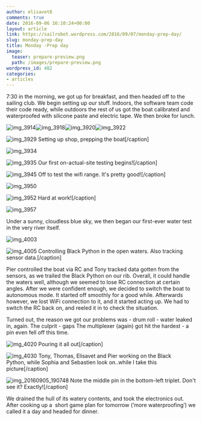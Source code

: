 ```yaml
---
author: elisavet8
comments: true
date: 2016-09-06 16:10:24+00:00
layout: article
link: https://sailrobot.wordpress.com/2016/09/07/monday-prep-day/
slug: monday-prep-day
title: Monday -Prep day
image:
  teaser: prepare-preview.png
  path: /images/prepare-preview.png
wordpress_id: 482
categories:
- articles
---
```


7:30 in the morning, we got up for breakfast, and then headed off to the sailing club. We begin setting up our stuff. Indoors, the software team code their code ready, while outdoors the rest of us got the boat calibrated and waterproofed with silicone paste and electric tape. We then broke for lunch.

![img_3914](https://sailrobot.files.wordpress.com/2016/09/img_3914.jpg)![img_3918](https://sailrobot.files.wordpress.com/2016/09/img_3918.jpg)![img_3920](https://sailrobot.files.wordpress.com/2016/09/img_3920.jpg)![img_3922](https://sailrobot.files.wordpress.com/2016/09/img_3922.jpg)

![img_3929](https://sailrobot.files.wordpress.com/2016/09/img_3929.jpg) Setting up shop, prepping the boat[/caption]

![img_3934](https://sailrobot.files.wordpress.com/2016/09/img_3934.jpg)

![img_3935](https://sailrobot.files.wordpress.com/2016/09/img_3935.jpg) Our first on-actual-site testing begins![/caption]

![img_3945](https://sailrobot.files.wordpress.com/2016/09/img_3945.jpg) Off to test the wifi range. It's pretty good![/caption]

![img_3950](https://sailrobot.files.wordpress.com/2016/09/img_3950.jpg)

![img_3952](https://sailrobot.files.wordpress.com/2016/09/img_3952.jpg) Hard at work![/caption]

![img_3957](https://sailrobot.files.wordpress.com/2016/09/img_3957.jpg)



Under a sunny, cloudless blue sky, we then began our first-ever water test in the very river itself.

![img_4003](https://sailrobot.files.wordpress.com/2016/09/img_4003.jpg)

![img_4005](https://sailrobot.files.wordpress.com/2016/09/img_4005.jpg) Controlling Black Python in the open waters. Also tracking sensor data.[/caption]

Pier controlled the boat via RC and Tony tracked data gotten from the sensors, as we trailed the Black Python on our rib. Overall, it could handle the waters well, although we seemed to lose RC connection at certain angles. After we were confident enough, we decided to switch the boat to autonomous mode. It started off smoothly for a good while. Afterwards however, we lost WiFi connection to it, and it started acting up. We had to switch the RC back on, and reeled it in to check the situation.

Turned out, the reason we got our problems was - drum roll - water leaked in, again. The culprit - gaps The multiplexer (again) got hit the hardest - a pin even fell off this time.

![img_4020](https://sailrobot.files.wordpress.com/2016/09/img_4020.jpg) Pouring it all out[/caption]

![img_4030](https://sailrobot.files.wordpress.com/2016/09/img_4030.jpg) Tony, Thomas, Elisavet and Pier working on the Black Python, while Sophia and Sebastien look on..while I take this picture[/caption]

![img_20160905_190748](https://sailrobot.files.wordpress.com/2016/09/img_20160905_190748.jpg) Note the middle pin in the bottom-left triplet. Don't see it? Exactly![/caption]

We drained the hull of its watery contents, and took the electronics out. After cooking up a  short game plan for tomorrow (‘more waterproofing’) we called it a day and headed for dinner.
